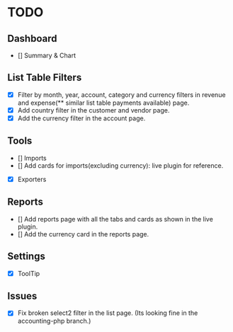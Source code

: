 # TODO
## Dashboard
- [] Summary & Chart

## List Table Filters
- [X] Filter by month, year, account, category and currency filters in revenue and expense(** similar list table payments available) page.
- [X] Add country filter in the customer and vendor page.
- [X] Add the currency filter in the account page.

## Tools
- [] Imports
- [] Add cards for imports(excluding currency): live plugin for reference.

- [X] Exporters


## Reports
- [] Add reports page with all the tabs and cards as shown in the live plugin.
- [] Add the currency card in the reports page.


## Settings
- [X] ToolTip

## Issues
- [X] Fix broken select2 filter in the list page. (Its looking fine in the accounting-php branch.)



